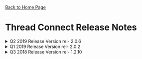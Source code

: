 [Back to Home Page](../README.md#welcome-to-thread-connect)

# Thread Connect Release Notes

<details><summary>Q2 2019 Release Version rel- 2.0.6 </summary>

### Q2 2019 Release Notes

#### Connector

##### New in TC

* **oAuth2 Controller service** : The Controller Service handle OAuth 2.0 Authentication by providing a functionality for fetching access token using Client Credentials Grant Type and providing a Java API to implement this Controller Service while developing TC custom processors
  - There are some additional capabilities which make integrations more flexible :-<br>
    - Two Authentication Methods<br>
       1. Client ID/Secret <br>
       2. Basic Auth Header<br>
    - Custom Token Refresh Interval : to provide custom token expiration duration<br>
    - Custom Access Token Header Name : to provide custom Header name for access token. Default is "Authorization"<br>
 
* **Custom InvokeHTTP processor** : This processor utilizes the new oAuth2 Controller service to invoke an api that is oAuth2 protected and requires a bearer token in the Authorization header. This processor simplifies the oAuth2 API integration by eliminating multiple steps in the flow and also provides inherent token caching and lifecycle management by auto refreshing the token based on the expiry interval<br> 
	
#### Developer Productivity 
* **Improvements for local development** : New TC image is now available to run on a local as a 2 node cluster using Ansible and virtual box images. This can now be built easily using few commands and with very little manual intervention. This works on Windows and Mac

#### Misc
* **Connector Count Report**: To help ease the connector count for pricing, there is an added functionality to retrieve and save the connector report to a CSV/JSON file. This functionality is added as a part of TC Admin<br>

* **Documentation** : TC-Specific documentation is now accessible directly from NiFi help documentation (Global Help Menu) to explain Thread Connect offerings as an extension to Apache NiFi. This includes templates, user management, extensions etc

</details>

<details><summary>Q1 2019 Release Version rel- 2.0.2</summary>

### Q1 2019 Release Notes

### Upgrade

TC now upgraded to Nifi 1.8
#### Highlights of the 1.8.0 release include:
* Cumulative release including Nifi 1.6 and 1.7 changes
* Secure cluster communication between nodes now requires two-way SSL
* Connections support load balancing across the cluster
* Nodes can be offloaded to prepare for decommissioning
* Easier to create a cluster on Docker with docker-compose and environment variables
* New or Improved Processors and Controller Services
* LookupService that uses ElasticSearch
* NetFlow Processors
* JoltTransformRecord processor
* Processors for interacting with Apache Kafka 2.0
* SQL results can now be output as records in any supported format
* ListenHTTP Processor supports multipart requests

#### UI
* Configure load balancing and load balancing compression from the Connection properties dialog
* Connections indicate load balancing status
* Cluster Summary dialog allows offloading disconnected nodes
* Documentation
* New documentation for load balancing and node offloading
* NiFi Port list
* For additional details check out - Apache Nifi release notes

#### Security
* Lacking file access permissions - Granular user permission for uploaded files, uploaded files now only visible to uploaded user and admin by default. Explicit access to the file would need to be granted to other users. This fixes the file access issue where all users could access the uploaded file(s).
* Nifi application running as root - With this release you will now be able to install Nifi as a non root user additional security fixes from Rel 1.6 and 1.7 are also included see documentation for details - Apache Nifi release notes

#### Connector

##### New in TC
TC now supports Predix timeSeries data ingestion using custom connector

##### Enhancements
* Nurego metering fixed for TC.
* Ability to do SFTP from Predix to on-prem using IPSEC tunnel in case EC agent cannot be run on the on-prem servers. Contact us for details
* Enhanced EC controller service integration in TC
* Salesforce connector now supports SOQL that allows to create advanced and complex queries

##### IOT

* TC in Edge Ecosystem
* TC- Edge CPP version now available for IOT - Contact us to discuss edge use cases
* TC- Edge Java version now available for IOT - Contact us to discuss edge use cases

#### Misc
* Auto scaling feature now supports scale-up or scale-down of the nodes in cluster as per demand
* Subscription Id has been added to all log messages being output from TC components including tc-admin. This feature allows NiFi to have configurable log levels that can be set at runtime by passing a value to a LOG_LEVEL ENV variable to the Docker container. It supports all the NIFI available logging levels. A new ENV variable called LOG_LEVEL is added to the NiFi container for which a log level can be provided to (ex: DEBUG, ERROR, TRACE, etc). TC-Admin application needs to have a standard logging module created (may already exist) that can be used as a single logging module throughout the application. 

</details>

<details><summary>Q3 2018 Release Version rel- 1.2.10</summary>

### Q3 2018 Release Notes

#### TC-Mapper Version 1.0.0

ThreadConnnectMapper processor enables users to create data transformations between source and target schema elements visually. Internally these transformations are used to transform incoming Source data to its corresponding Target format. 

Mapper Release Features 
* Supports XML to XML and JSON to JSON transformations.
* Import Source and Target schema files (either .xml or .json) based on its type (XML/JSON).
* Option to edit the loaded schema files.
* XML/JSON syntax validation of the loaded schema files (Error highlight).
* Display the loaded schema files of Source and Target as Mappable tree. 
* Supports 1:1 visual mapping from Source to Target.
* User can delete all the mappings on clicking Reset and individual mapping on double click.
* Generates XSLT and JOLT SPEC based on the visual mapping.
* Generated transformation transforms incoming XML/JSON data internally.


#### SAP Connector Version 1.0.0

SAP connectors are used to communicate with SAP systems using IDOCs and BAPIs.

##### BAPI processor supports:		
* Connection to SAP system using SAP Connector library
* Discovery of BAPIs using wildcard character search.
* Import of Metadata, request and response profile, for selected BAPI.
* Ability to download the BAPI metadata.
* Execution of BAPIs in SAP system.
* Reprocessing of flow files when there is a connection timeout.
* Output format of BAPI response as XML or JSON.

##### IDOC processor supports:
* Receive IDOCs from SAP system configured in the SAP processor.
* Add IDOC control headers to the ThreadConnect Attributes
* Output IDOC received from SAP in XML or JSON format.
* IDOC Packaging- receive packaged IDOCs from SAP system and process them as separate flow-files in Thread Connect.
* Post IDOCs to SAP system configured in the processor
* Ability to update control headers using dynamic processor property, and ThreadConnect Attributes in case of Post IDOC.
* Reprocessing of flow files when there is a connection timeout for Post IDOC.
* Error Handling for general exceptions related to ThreadConnect Attributes.
* IDOC Packaging receive packaged IDOCs from the upstream process flow in Thread connect and process the IDOCs in packages to SAP system.

#### Salesforce Connector Version 1.0.0

Salesforce GET Operation Connector is used to perform Query action against a specific Salesforce record type or object (Account, Opportunity, Contact, etc). The Connector returns zero-to-many object record documents from a single Query request based on zero or more filters applied to the SOQL Query.

##### Connector Release Features 
* Connection to any native Salesforce application, including Sales Cloud and Service Cloud or Force.com
* Direct insert of SOQL query with one or more filters.
* Identify and fetch soft-deleted records from Salesforce.
* Support for batching object records fetched from Salesforce. Batching size is limited from 200 to 2000 object records.
* Limit on maximum number of object records to return from Salesforce. 
* Bulk API enablement to efficiently query large data sets and reduce the number of API requests. A bulk query can retrieve up to 15GB of data. This enablement mode can be use when more than 10,000 records are to be fetched.
* PK (primary key) Chunking support which can split bulk queries into chunks. Each chunk is processed as a separate batch with chunkSize configurable from a connector or automatically done by connector. 


#### Oracle Connector Version 1.0.0

Oracle Adapters are used to perform operations on different integration interface types by connecting to Oracle DB, Oracle AQ Streams and Oracle E-Business Suite through JDBC. Integration interface types include executing action call stored procedures and functions, enqueuing and dequeuing messages from the AQ stream.

##### AQ Features
* Connection to Oracle AQ Streams with the help of JDBC.
* Enqueue and Dequeue of AQ messages with ADT payload to or from the AQ queue.
* Retrieval of metadata information of AQ queue .
* Support for registering new subscribers to the event. 
* AQ messages can now be sent to intended recipients during enqueue operation.
* Polling mechanism which polls the AQ queue for messages.
* Dequeue conditions which can help consumers to dequeue messages faster.
* Message priorities and identifiers can be set which can help dequeuing agent to dequeue messages faster.
* Threshold limit can be set for while dequeuing payloads beyond which messages are not dequeued. 

##### E-Business Suite features
* Connection to Oracle DB and Oracle E-Business Suite with the help of JDBC.
* Execution of action call Oracle PLSQL Stored Procedures and Functions as defined in Oracle Integration Repository PLSQL interfaces.
* Capability to handle request in XML/JSON format for executing action call stored procedures and functions.
* Reprocessing of failed execution with configurable retry count.
* Provides functionality to search and select procedures and also help retrieving metadata information of procedures. The term procedure used here is to mean both stored procedures and functions.
* Supports wide range of Oracle data types.

##### Oracle8i Connector Version 1.0.0

Oracle8i Connection Service is a modification to Apache DBCP Connection Pool for connection to Oracle 8i databases.
Oracle8i Release Features		
* Connection to Oracle8i databases with fix connection pool size 
* Isolates Oracle8i driver and doesn't register it at system classloader level 
* Upgrade from TC 1.1 to support on TC 1.5

#### EC-TC Integration (Connecting to the data sources from another network (on-premise) )
 
* EC Agent executable is readily available for Thread Connect.
* EC Controller Service is accessible from main menu Main Menu > Controller Settings > Enterprise Connect.
* EC Agent can be easily configured in Client and server modes, will be enabled or disabled.
* Multiple EC Clients and Multiple EC Servers can be configured.
* All configured EC Agents can be seen on the EC controller service.
* Examples connectors that can be used with EC are – Postgres, Oracle, RabbitMQ, Sftp, SSH etc – Anything that requires a native TCP connection
 
Prerequisite: Enterprise Connect Predix Service - EC Gateway are setup and ready to use.

</details>
